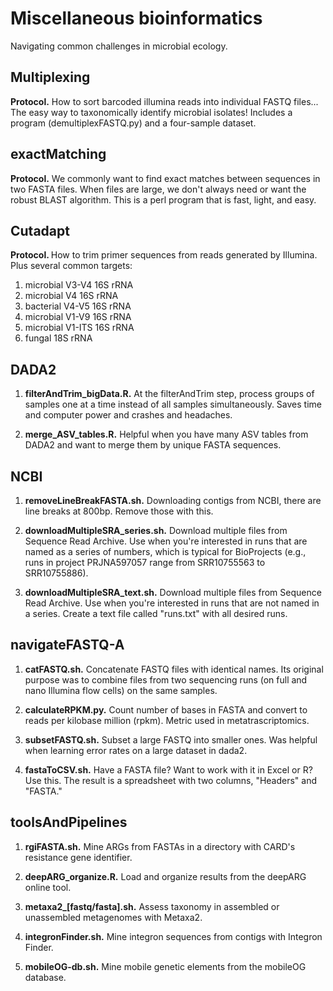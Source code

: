 # Miscellaneous bioinformatics

Navigating common challenges in microbial ecology.


## Multiplexing
<b>Protocol.</b> How to sort barcoded illumina reads into individual FASTQ files... The easy way to taxonomically identify microbial isolates! Includes a program (demultiplexFASTQ.py) and a four-sample dataset.


## exactMatching
<b>Protocol.</b> We commonly want to find exact matches between sequences in two FASTA files. When files are large, we don't always need or want the robust BLAST algorithm. This is a perl program that is fast, light, and easy.


## Cutadapt
<b>Protocol. </b>How to trim primer sequences from reads generated by Illumina. Plus several common targets:
1. microbial V3-V4 16S rRNA
2. microbial V4 16S rRNA
3. bacterial V4-V5 16S rRNA
4. microbial V1-V9 16S rRNA
5. microbial V1-ITS 16S rRNA
6. fungal 18S rRNA


## DADA2
1. <b>filterAndTrim_bigData.R.</b> At the filterAndTrim step, process groups of samples one at a time instead of all samples simultaneously. Saves time and computer power and crashes and headaches.

2. <b>merge_ASV_tables.R.</b> Helpful when you have many ASV tables from DADA2 and want to merge them by unique FASTA sequences.


## NCBI
1. <b>removeLineBreakFASTA.sh.</b> Downloading contigs from NCBI, there are line breaks at 800bp. Remove those with this.

2. <b>downloadMultipleSRA_series.sh.</b> Download multiple files from Sequence Read Archive. Use when you're interested in runs that are named as a series of numbers, which is typical for BioProjects (e.g., runs in project PRJNA597057 range from SRR10755563 to SRR10755886).

3. <b>downloadMultipleSRA_text.sh.</b> Download multiple files from Sequence Read Archive. Use when you're interested in runs that are not named in a series. Create a text file called "runs.txt" with all desired runs.


## navigateFASTQ-A
1. <b>catFASTQ.sh.</b> Concatenate FASTQ files with identical names. Its original purpose was to combine files from two sequencing runs (on full and nano Illumina flow cells) on the same samples. 

2. <b>calculateRPKM.py.</b> Count number of bases in FASTA and convert to reads per kilobase million (rpkm). Metric used in metatrascriptomics.

3. <b>subsetFASTQ.sh.</b> Subset a large FASTQ into smaller ones. Was helpful when learning error rates on a large dataset in dada2.

4. <b>fastaToCSV.sh.</b> Have a FASTA file? Want to work with it in Excel or R? Use this. The result is a spreadsheet with two columns, "Headers" and "FASTA."


## toolsAndPipelines
1. <b>rgiFASTA.sh.</b> Mine ARGs from FASTAs in a directory with CARD's resistance gene identifier.

2. <b>deepARG_organize.R.</b> Load and organize results from the deepARG online tool. 

3. <b>metaxa2_[fastq/fasta].sh.</b> Assess taxonomy in assembled or unassembled metagenomes with Metaxa2.

4. <b>integronFinder.sh.</b> Mine integron sequences from contigs with Integron Finder.

5. <b>mobileOG-db.sh.</b> Mine mobile genetic elements from the mobileOG database.
